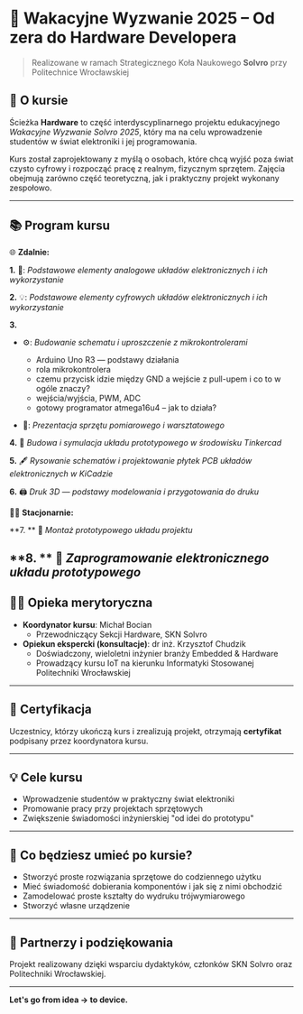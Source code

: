 # 🔧 Wakacyjne Wyzwanie 2025 – Od zera do Hardware Developera

> Realizowane w ramach Strategicznego Koła Naukowego **Solvro** przy Politechnice Wrocławskiej  

## 📌 O kursie

Ścieżka **Hardware** to część interdyscyplinarnego projektu edukacyjnego _Wakacyjne Wyzwanie Solvro 2025_, który ma na celu wprowadzenie studentów w świat elektroniki i jej programowania.

Kurs został zaprojektowany z myślą o osobach, które chcą wyjść poza świat czysto cyfrowy i rozpocząć pracę z realnym, fizycznym sprzętem. Zajęcia obejmują zarówno część teoretyczną, jak i praktyczny projekt wykonany zespołowo.

---

## 📚 Program kursu 

🌐 __Zdalnie:__

**1.** 🔧: *Podstawowe elementy analogowe układów elektronicznych i ich wykorzystanie*  

**2.** 💡: *Podstawowe elementy cyfrowych układów elektronicznych i ich wykorzystanie*  

**3.**
- ⚙️: *Budowanie schematu i uproszczenie z mikrokontrolerami*  
  - Arduino Uno R3 — podstawy działania  
  - rola mikrokontrolera  
  - czemu przycisk idzie między GND a wejście z pull-upem i co to w ogóle znaczy?  
  - wejścia/wyjścia, PWM, ADC  
  - gotowy programator atmega16u4 – jak to działa?  

- 🧪: *Prezentacja sprzętu pomiarowego i warsztatowego*  

**4.** 🧰 *Budowa i symulacja układu prototypowego w środowisku Tinkercad*  

**5.** 🖋️ *Rysowanie schematów i projektowanie płytek PCB układów elektronicznych w KiCadzie*  

**6.** 🖨️ *Druk 3D — podstawy modelowania i przygotowania do druku*  


👨‍🔧 __Stacjonarnie:__

**7. ** 🔩 *Montaż prototypowego układu projektu*  

**8. ** 💾 *Zaprogramowanie elektronicznego układu prototypowego*  
---

## 👨‍🏫 Opieka merytoryczna

- **Koordynator kursu**: Michał Bocian  
  - Przewodniczący Sekcji Hardware, SKN Solvro  
- **Opiekun ekspercki (konsultacje)**: dr inż. Krzysztof Chudzik
  - Doświadczony, wieloletni inżynier branży Embedded & Hardware
  - Prowadzący kursu IoT na kierunku Informatyki Stosowanej Politechniki Wrocławskiej

---

## 📄 Certyfikacja

Uczestnicy, którzy ukończą kurs i zrealizują projekt, otrzymają **certyfikat** podpisany przez koordynatora kursu.


---

## 💡 Cele kursu

- Wprowadzenie studentów w praktyczny świat elektroniki
- Promowanie pracy przy projektach sprzętowych
- Zwiększenie świadomości inżynierskiej "od idei do prototypu"

---
## 🧠 Co będziesz umieć po kursie?

- Stworzyć proste rozwiązania sprzętowe do codziennego użytku
- Mieć świadomość dobierania komponentów i jak się z nimi obchodzić
- Zamodelować proste kształty do wydruku trójwymiarowego
- Stworzyć własne urządzenie

---

## 🤝 Partnerzy i podziękowania

Projekt realizowany dzięki wsparciu dydaktyków, członków SKN Solvro oraz Politechniki Wrocławskiej.

---

**Let's go from idea → to device.**
